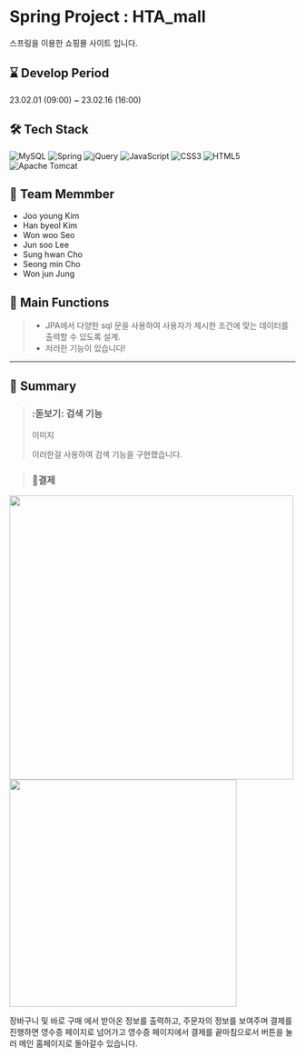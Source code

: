 # Spring Project : HTA_mall
스프링을 이용한 쇼핑몰 사이트 입니다.
## :hourglass: Develop Period
23.02.01 (09:00) ~ 23.02.16 (16:00)
## :hammer_and_wrench: Tech Stack
![MySQL](https://img.shields.io/badge/mysql-%2300f.svg?style=for-the-badge&logo=mysql&logoColor=white)
![Spring](https://img.shields.io/badge/spring-%236DB33F.svg?style=for-the-badge&logo=spring&logoColor=white)
![jQuery](https://img.shields.io/badge/jquery-%230769AD.svg?style=for-the-badge&logo=jquery&logoColor=white)
![JavaScript](https://img.shields.io/badge/javascript-%23323330.svg?style=for-the-badge&logo=javascript&logoColor=%23F7DF1E)
![CSS3](https://img.shields.io/badge/css3-%231572B6.svg?style=for-the-badge&logo=css3&logoColor=white)
![HTML5](https://img.shields.io/badge/html5-%23E34F26.svg?style=for-the-badge&logo=html5&logoColor=white)
![Apache Tomcat](https://img.shields.io/badge/apache%20tomcat-%23F8DC75.svg?style=for-the-badge&logo=apache-tomcat&logoColor=black)
## :runner: Team Memmber
- Joo young Kim
- Han byeol Kim
- Won woo Seo
- Jun soo Lee
- Sung hwan Cho
- Seong min Cho
- Won jun Jung
## :open_book: Main Functions
>
> * JPA에서 다양한 sql 문을 사용하여 사용자가 제시한 조건에 맞는 데이터를 출력할 수 있도록 설계.
> * 저러한 기능이 있습니다!

***
## :open_book: Summary 
> ### :돋보기: 검색 기능
>
> 이미지
>
> 이러한걸 사용하여 검색 기능을 구현했습니다.

> ### :page_with_curl:결제 <p>
<img src="https://user-images.githubusercontent.com/122374054/219255479-7cdc5a76-a4a7-4b9b-af99-dbf480f2e355.png" width="500" height="500"/> <img src="https://user-images.githubusercontent.com/122374054/219257489-c18f827e-4316-4f66-be23-fdcd84b47b0a.png" width="400" heigth="400"/>

장바구니 및 바로 구매 에서 받아온 정보를 출력하고, 주문자의 정보를 보여주며 결제를 진행하면 영수증 페이지로 넘어가고 영수증 페이지에서 결제를 끝마침으로서 버튼을 눌러 메인 홈페이지로 돌아갈수 있습니다.

<br/><br/>
